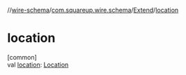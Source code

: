 //[wire-schema](../../../index.md)/[com.squareup.wire.schema](../index.md)/[Extend](index.md)/[location](location.md)

# location

[common]\
val [location](location.md): [Location](../-location/index.md)
